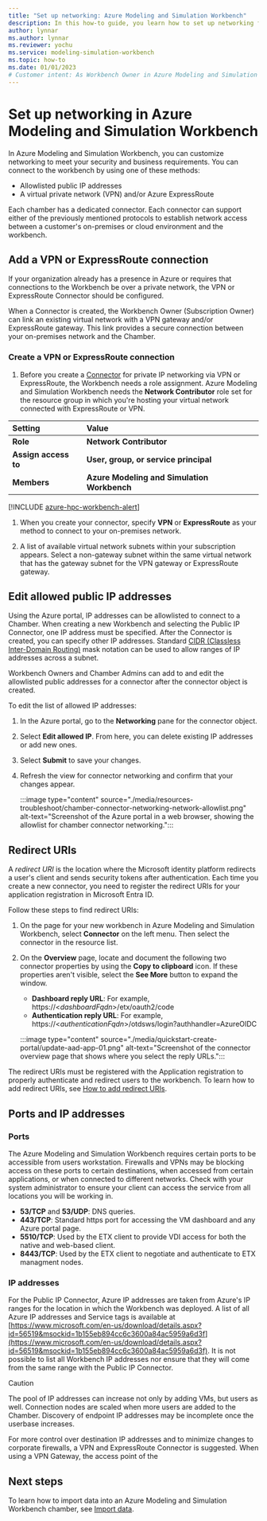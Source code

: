 ```yaml
---
title: "Set up networking: Azure Modeling and Simulation Workbench"
description: In this how-to guide, you learn how to set up networking for an Azure Modeling and Simulation Workbench connector.
author: lynnar
ms.author: lynnar
ms.reviewer: yochu
ms.service: modeling-simulation-workbench
ms.topic: how-to
ms.date: 01/01/2023
# Customer intent: As Workbench Owner in Azure Modeling and Simulation Workbench, I want to set up networking for chamber access.
---
```


# Set up networking in Azure Modeling and Simulation Workbench

In Azure Modeling and Simulation Workbench, you can customize networking to meet your security and business requirements. You can connect to the workbench by using one of these methods:

- Allowlisted public IP addresses
- A virtual private network (VPN) and/or Azure ExpressRoute

Each chamber has a dedicated connector. Each connector can support either of the previously mentioned protocols to establish network access between a customer's on-premises or cloud environment and the workbench.

## Add a VPN or ExpressRoute connection

If your organization already has a presence in Azure or requires that connections to the Workbench be over a private network, the VPN or ExpressRoute Connector should be configured.

When a Connector is created, the Workbench Owner (Subscription Owner) can link an existing virtual network with a VPN gateway and/or ExpressRoute gateway. This link provides a secure connection between your on-premises network and the Chamber.

### Create a VPN or ExpressRoute connection

1. Before you create a [Connector](./concept-connector.md) for private IP networking via VPN or ExpressRoute, the Workbench needs a role assignment. Azure Modeling and Simulation Workbench needs the **Network Contributor** role set for the resource group in which you're hosting your virtual network connected with ExpressRoute or VPN.

| Setting          | Value                                   |
| :--------------- | :-------------------------------------- |
| **Role**             | **Network Contributor**                 |
| **Assign access to** | **User, group, or service principal**       |
| **Members**          | **Azure Modeling and Simulation Workbench** |

[!INCLUDE [azure-hpc-workbench-alert](includes/azure-hpc-workbench-alert.md)]

1. When you create your connector, specify **VPN** or **ExpressRoute** as your method to connect to your on-premises network.

1. A list of available virtual network subnets within your subscription appears. Select a non-gateway subnet within the same virtual network that has the gateway subnet for the VPN gateway or ExpressRoute gateway.

## Edit allowed public IP addresses

Using the Azure portal, IP addresses can be allowlisted to connect to a Chamber. When creating a new Workbench and selecting the Public IP Connector, one IP address must be specified. After the Connector is created, you can specify other IP addresses. Standard [CIDR (Classless Inter-Domain Routing)](/azure/virtual-network/virtual-networks-faq) mask notation can be used to allow ranges of IP addresses across a subnet.

Workbench Owners and Chamber Admins can add to and edit the allowlisted public addresses for a connector after the connector object is created.

To edit the list of allowed IP addresses:

1. In the Azure portal, go to the **Networking** pane for the connector object.
1. Select **Edit allowed IP**. From here, you can delete existing IP addresses or add new ones.
1. Select **Submit** to save your changes.
1. Refresh the view for connector networking and confirm that your changes appear.

   :::image type="content" source="./media/resources-troubleshoot/chamber-connector-networking-network-allowlist.png" alt-text="Screenshot of the Azure portal in a web browser, showing the allowlist for chamber connector networking.":::

## Redirect URIs

A *redirect URI* is the location where the Microsoft identity platform redirects a user's client and sends security tokens after authentication. Each time you create a new connector, you need to register the redirect URIs for your application registration in Microsoft Entra ID.

Follow these steps to find redirect URIs:

1. On the page for your new workbench in Azure Modeling and Simulation Workbench, select **Connector** on the left menu. Then select the connector in the resource list.

1. On the **Overview** page, locate and document the following two connector properties by using the **Copy to clipboard** icon. If these properties aren't visible, select the **See More** button to expand the window.
   - **Dashboard reply URL**: For example, https://<*dashboardFqdn*>/etx/oauth2/code
   - **Authentication reply URL**: For example, https://<*authenticationFqdn*>/otdsws/login?authhandler=AzureOIDC

   :::image type="content" source="./media/quickstart-create-portal/update-aad-app-01.png" alt-text="Screenshot of the connector overview page that shows where you select the reply URLs.":::

The redirect URIs must be registered with the Application registration to properly authenticate and redirect users to the workbench.  To learn how to add redirect URIs, see [How to add redirect URIs](./how-to-guide-add-redirect-uris.md).

## Ports and IP addresses

### Ports

The Azure Modeling and Simulation Workbench requires certain ports to be accessible from users workstation. Firewalls and VPNs may be blocking access on these ports to certain destinations, when accessed from certain applications, or when connected to different networks. Check with your system administrator to ensure your client can access the service from all locations you will be working in.

- **53/TCP** and **53/UDP**: DNS queries.
- **443/TCP**: Standard https port for accessing the VM dashboard and any Azure portal page.
- **5510/TCP**: Used by the ETX client to provide VDI access for both the native and web-based client.
- **8443/TCP**: Used by the ETX client to negotiate and authenticate to ETX managment nodes.

### IP addresses

For the Public IP Connector, Azure IP addresses are taken from Azure's IP ranges for the location in which the Workbench was deployed. A list of all Azure IP addresses and Service tags is available at [https://www.microsoft.com/en-us/download/details.aspx?id=56519&msockid=1b155eb894cc6c3600a84ac5959a6d3f](https://www.microsoft.com/en-us/download/details.aspx?id=56519&msockid=1b155eb894cc6c3600a84ac5959a6d3f). It is not possible to list all Workbench IP addresses nor ensure that they will come from the same range with the Public IP Connector.

> [!CAUTION]
> The pool of IP addresses can increase not only by adding VMs, but users as well. Connection nodes are scaled when more users are added to the Chamber. Discovery of endpoint IP addresses may be incomplete once the userbase increases.

For more control over destination IP addresses and to minimize changes to corporate firewalls, a VPN and ExpressRoute Connector is suggested. When using a VPN Gateway, the access point of the

## Next steps

To learn how to import data into an Azure Modeling and Simulation Workbench chamber, see [Import data](./how-to-guide-upload-data.md).
